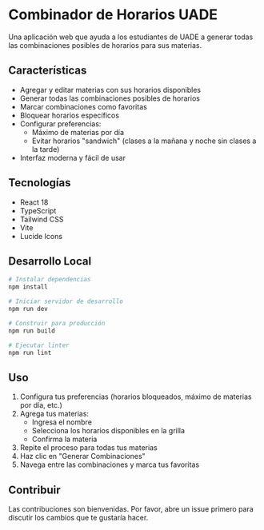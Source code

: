 # Combinador de Horarios UADE

Una aplicación web que ayuda a los estudiantes de UADE a generar todas las combinaciones posibles de horarios para sus materias.

## Características

- Agregar y editar materias con sus horarios disponibles
- Generar todas las combinaciones posibles de horarios
- Marcar combinaciones como favoritas
- Bloquear horarios específicos
- Configurar preferencias:
  - Máximo de materias por día
  - Evitar horarios "sandwich" (clases a la mañana y noche sin clases a la tarde)
- Interfaz moderna y fácil de usar

## Tecnologías

- React 18
- TypeScript
- Tailwind CSS
- Vite
- Lucide Icons

## Desarrollo Local

```bash
# Instalar dependencias
npm install

# Iniciar servidor de desarrollo
npm run dev

# Construir para producción
npm run build

# Ejecutar linter
npm run lint
```

## Uso

1. Configura tus preferencias (horarios bloqueados, máximo de materias por día, etc.)
2. Agrega tus materias:
   - Ingresa el nombre
   - Selecciona los horarios disponibles en la grilla
   - Confirma la materia
3. Repite el proceso para todas tus materias
4. Haz clic en "Generar Combinaciones"
5. Navega entre las combinaciones y marca tus favoritas

## Contribuir

Las contribuciones son bienvenidas. Por favor, abre un issue primero para discutir los cambios que te gustaría hacer.
